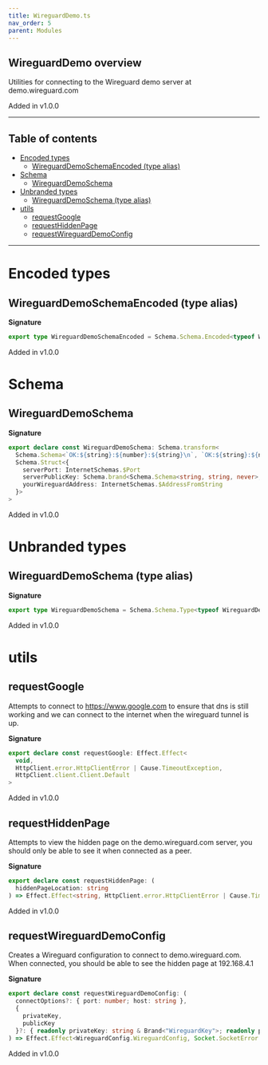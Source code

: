 ```yaml
---
title: WireguardDemo.ts
nav_order: 5
parent: Modules
---
```


## WireguardDemo overview

Utilities for connecting to the Wireguard demo server at demo.wireguard.com

Added in v1.0.0

---

<h2 class="text-delta">Table of contents</h2>

- [Encoded types](#encoded-types)
  - [WireguardDemoSchemaEncoded (type alias)](#wireguarddemoschemaencoded-type-alias)
- [Schema](#schema)
  - [WireguardDemoSchema](#wireguarddemoschema)
- [Unbranded types](#unbranded-types)
  - [WireguardDemoSchema (type alias)](#wireguarddemoschema-type-alias)
- [utils](#utils)
  - [requestGoogle](#requestgoogle)
  - [requestHiddenPage](#requesthiddenpage)
  - [requestWireguardDemoConfig](#requestwireguarddemoconfig)

---

# Encoded types

## WireguardDemoSchemaEncoded (type alias)

**Signature**

```ts
export type WireguardDemoSchemaEncoded = Schema.Schema.Encoded<typeof WireguardDemoSchema>
```

Added in v1.0.0

# Schema

## WireguardDemoSchema

**Signature**

```ts
export declare const WireguardDemoSchema: Schema.transform<
  Schema.Schema<`OK:${string}:${number}:${string}\n`, `OK:${string}:${number}:${string}\n`, never>,
  Schema.Struct<{
    serverPort: InternetSchemas.$Port
    serverPublicKey: Schema.brand<Schema.Schema<string, string, never>, "WireguardKey">
    yourWireguardAddress: InternetSchemas.$AddressFromString
  }>
>
```

Added in v1.0.0

# Unbranded types

## WireguardDemoSchema (type alias)

**Signature**

```ts
export type WireguardDemoSchema = Schema.Schema.Type<typeof WireguardDemoSchema>
```

Added in v1.0.0

# utils

## requestGoogle

Attempts to connect to https://www.google.com to ensure that dns is still
working and we can connect to the internet when the wireguard tunnel is up.

**Signature**

```ts
export declare const requestGoogle: Effect.Effect<
  void,
  HttpClient.error.HttpClientError | Cause.TimeoutException,
  HttpClient.client.Client.Default
>
```

Added in v1.0.0

## requestHiddenPage

Attempts to view the hidden page on the demo.wireguard.com server, you should
only be able to see it when connected as a peer.

**Signature**

```ts
export declare const requestHiddenPage: (
  hiddenPageLocation: string
) => Effect.Effect<string, HttpClient.error.HttpClientError | Cause.TimeoutException, HttpClient.client.Client.Default>
```

Added in v1.0.0

## requestWireguardDemoConfig

Creates a Wireguard configuration to connect to demo.wireguard.com. When
connected, you should be able to see the hidden page at 192.168.4.1

**Signature**

```ts
export declare const requestWireguardDemoConfig: (
  connectOptions?: { port: number; host: string },
  {
    privateKey,
    publicKey
  }?: { readonly privateKey: string & Brand<"WireguardKey">; readonly publicKey: string & Brand<"WireguardKey"> }
) => Effect.Effect<WireguardConfig.WireguardConfig, Socket.SocketError | ParseResult.ParseError, never>
```

Added in v1.0.0
